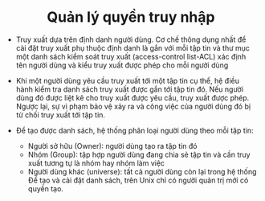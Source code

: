 <h1 align="center">Quản lý quyền truy nhập</h1>


- Truy xuất dựa trên định danh người dùng. Cơ chế thông dụng nhất để cài đặt truy xuất phụ thuộc định danh là gắn với mỗi tập tin và thư mục một danh sách kiểm soát truy xuất (access-control list-ACL) xác định tên người dùng và kiểu truy xuất được phép cho mỗi người dùng

- Khi một người dùng yêu cầu truy xuất tới một tập tin cụ thể, hệ điều hành kiểm tra danh sách truy xuất được gắn tới tập tin đó. Nếu người dùng đó được liệt kê cho truy xuất được yêu cầu, truy xuất được phép. Ngược lại, sự vi phạm bảo vệ xảy ra và công việc của người dùng đó bị từ chối truy xuất tới tập tin.

- Để tạo được danh sách, hệ thống phân loại người dùng theo mỗi tập tin:
  - Người sở hữu (Owner): người dùng tạo ra tập tin đó
  - Nhóm (Group): tập hợp người dùng đang chia sẻ tập tin và cần truy xuất tương tự là nhóm hay nhóm làm việc
  - Người dùng khác (universe): tất cả người dùng còn lại trong hệ thống
Để tạo và cài đặt danh sách, trên Unix chỉ có người quản trị mới có quyền tạo.